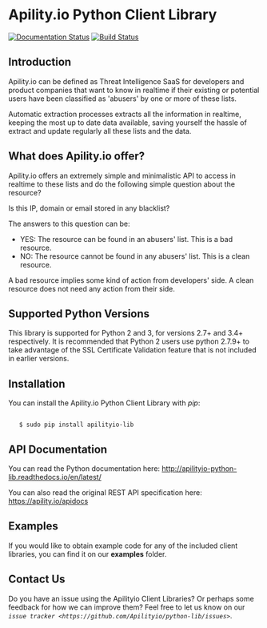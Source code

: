 Apility.io Python Client Library
================================

[![Documentation Status](https://readthedocs.org/projects/apilityio-python-lib/badge/?version=latest)](https://apilityio-python-lib.readthedocs.io/en/latest/?badge=latest)
[![Build Status](https://travis-ci.org/Apilityio/python-lib.svg?branch=dev)](https://travis-ci.org/Apilityio/python-lib)


Introduction
------------

Apility.io can be defined as Threat Intelligence SaaS for developers and product companies that want to know in realtime if their existing or potential users have been classified as 'abusers' by one or more of these lists.

Automatic extraction processes extracts all the information in realtime, keeping the most up to date data available, saving yourself the hassle of extract and update regularly all these lists and the data.


What does Apility.io offer?
---------------------------

Apility.io offers an extremely simple and minimalistic API to access in realtime to these lists and do the following simple question about the resource?

Is this IP, domain or email stored in any blacklist?

The answers to this question can be:

* YES: The resource can be found in an abusers' list. This is a bad resource.
* NO: The resource cannot be found in any abusers' list. This is a clean resource.

A bad resource implies some kind of action from developers' side. A clean resource does not need any action from their side.


Supported Python Versions
-------------------------

This library is supported for Python 2 and 3, for versions 2.7+ and 3.4+ respectively. It is recommended that Python 2 users use python 2.7.9+ to take advantage of the SSL Certificate Validation feature that is not included in earlier versions.

Installation
------------

You can install the Apility.io Python Client Library with _pip_:

```

   $ sudo pip install apilityio-lib

```

API Documentation
-----------------
You can read the Python documentation here: http://apilityio-python-lib.readthedocs.io/en/latest/

You can also read the original REST API specification here: https://apility.io/apidocs

Examples
--------
If you would like to obtain example code for any of the included client libraries, you can find it on our **examples** folder.

Contact Us
----------
Do you have an issue using the Apilityio Client Libraries? Or perhaps some feedback for how we can improve them? Feel free to let us know on our _`issue tracker <https://github.com/Apilityio/python-lib/issues>`_.
